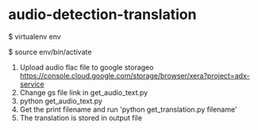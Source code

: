 # audio-detection-translation

$ virtualenv env

$ source env/bin/activate

1. Upload audio flac file to google storageo https://console.cloud.google.com/storage/browser/xera?project=adx-service
2. Change gs file link in get_audio_text.py
3. python get_audio_text.py 
4. Get the print filename and run 'python get_translation.py filename'  
5. The translation is stored in output file
